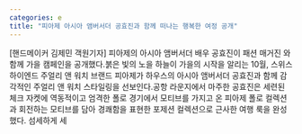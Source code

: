 ```yaml
---
categories: e
title: "피아제 아시아 앰버서더 공효진과 함께 떠나는 행복한 여정 공개"
---
```

[핸드메이커 김제민 객원기자] 피아제의 아시아 앰버서더 배우 공효진이 패션 매거진 와 함께 가을 캠페인을 공개했다.붉은 빛의 노을 하늘이 가을의 시작을 알리는 10월, 스위스 하이엔드 주얼리 앤 워치 브랜드 피아제가 하우스의 아시아 앰버서더 공효진과 함께 감각적인 주얼리 앤 워치 스타일링을 선보인다.공항 라운지에서 마주한 공효진은 세련된 체크 자켓에 역동적이고 엄격한 폴로 경기에서 모티브를 가지고 온 피아제 폴로 컬렉션과 회전하는 모티브를 담아 경쾌함을 표현한 포제션 컬렉션으로 근사한 여행 룩을 완성했다. 섬세하게 세